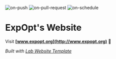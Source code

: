 
  ![on-push](../../actions/workflows/on-push.yaml/badge.svg)
  ![on-pull-request](../../actions/workflows/on-pull-request.yaml/badge.svg)
  ![on-schedule](../../actions/workflows/on-schedule.yaml/badge.svg)

  # ExpOpt's Website

  Visit **[www.expopt.org](http://www.expopt.org)** 🚀

  _Built with [Lab Website Template](https://greene-lab.gitbook.io/lab-website-template-docs)_
